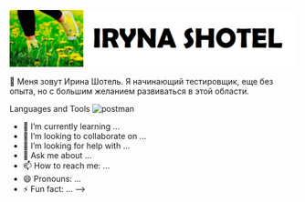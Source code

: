 ![Header](https://github.com/Irlama/Irlama/blob/main/assets/1.png)

🔭 Меня зовут Ирина Шотель. Я начинающий тестировщик, еще без опыта, но с большим желанием развиваться в этой области.

Languages and Tools
![postman](https://img.shields.io/badge/<Postman>-<COLOR>)
- 🌱 I’m currently learning ...
- 👯 I’m looking to collaborate on ...
- 🤔 I’m looking for help with ...
- 💬 Ask me about ...
- 📫 How to reach me: ...
- 😄 Pronouns: ...
- ⚡ Fun fact: ...
-->
